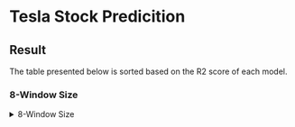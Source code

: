 # Tesla Stock Predicition

## Result

The table presented below is sorted based on the R2 score of each model.

### 8-Window Size

<details>
  <summary>8-Window Size</summary>
  
### ARIMA

| Model                  |    MAE    |   RMSE   |  R2 Score | 
|------------------------|-----------|----------|-----------|
| ARIMA(8,1,0)           | 5.003	   | 6.758    | 0.9676 |
| ARIMA(8,1,7)           ||  | 	|       |
| ARIMA(8,1,8)           |  |  |   |

### LSTM

| Model                  |    MAE    |   RMSE   |  R2 Score | 
|------------------------|-----------|----------|-----------|
| LR = 0.01              | 4.924	   |  6.67    |   0.9685  |
| LR = 0.001             |            | | 	|       |
| LR = 0.0001            |   |  |   |

### Machine Learning Models

</details>
